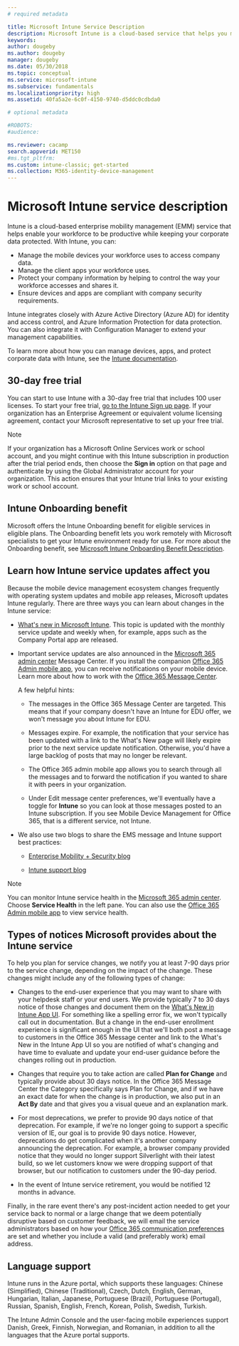 ```yaml
---
# required metadata

title: Microsoft Intune Service Description
description: Microsoft Intune is a cloud-based service that helps you manage Windows, iOS/iPadOS, Mac OS X, and Android devices.
keywords:
author: dougeby
ms.author: dougeby
manager: dougeby
ms.date: 05/30/2018
ms.topic: conceptual
ms.service: microsoft-intune
ms.subservice: fundamentals
ms.localizationpriority: high
ms.assetid: 40fa5a2e-6c0f-4150-9740-d5ddc0cdbda0

# optional metadata

#ROBOTS:
#audience:

ms.reviewer: cacamp
search.appverid: MET150
#ms.tgt_pltfrm:
ms.custom: intune-classic; get-started
ms.collection: M365-identity-device-management
---
```


# Microsoft Intune service description

Intune is a cloud-based enterprise mobility management (EMM) service that helps enable your workforce to be productive while keeping your corporate data protected. With Intune, you can:
* Manage the mobile devices your workforce uses to access company data.
* Manage the client apps your workforce uses.
* Protect your company information by helping to control the way your workforce accesses and shares it.
* Ensure devices and apps are compliant with company security requirements.

Intune integrates closely with Azure Active Directory (Azure AD) for identity and access control, and Azure Information Protection for data protection. You can also integrate it with Configuration Manager to extend your management capabilities.

To learn more about how you can manage devices, apps, and protect corporate data with Intune, see the [Intune documentation](../index.yml).

## 30-day free trial
You can start to use Intune with a 30-day free trial that includes 100 user licenses. To start your free trial, [go to the Intune Sign up page](https://admin.microsoft.com/Signup/Signup.aspx?OfferId=40BE278A-DFD1-470a-9EF7-9F2596EA7FF9&dl=INTUNE_A&ali=1#0%20). If your organization has an Enterprise Agreement or equivalent volume licensing agreement, contact your Microsoft representative to set up your free trial.

> [!NOTE]
> If your organization has a Microsoft Online Services work or school account, and you might continue with this Intune subscription in production after the trial period ends, then choose the **Sign in** option on that page and authenticate by using the Global Administrator account for your organization. This action ensures that your Intune trial links to your existing work or school account.

<!--- For a list of settings that you can set up on mobile devices, see:

- [Enrolled device management capabilities of Microsoft Intune](introduction-intune.md)

--->
## Intune Onboarding benefit
Microsoft offers the Intune Onboarding benefit for eligible services in eligible plans. The Onboarding benefit lets you work remotely with Microsoft specialists to get your Intune environment ready for use. For more about the Onboarding benefit, see [Microsoft Intune Onboarding Benefit Description](https://go.microsoft.com/fwlink/?LinkId=619281).


## Learn how Intune service updates affect you

Because the mobile device management ecosystem changes frequently with operating system updates and mobile app releases, Microsoft updates Intune regularly. There are three ways you can learn about changes in the Intune service:

- [What's new in Microsoft Intune](whats-new.md). This topic is updated with the monthly service update and weekly when, for example, apps such as the Company Portal app are released.

- Important service updates are also announced in the [Microsoft 365 admin center](https://admin.microsoft.com/) Message Center. If you install the companion [Office 365 Admin mobile app](https://support.office.com/article/Office-365-Admin-Mobile-App-e16f6421-2a1a-4142-bf9d-9846600a060a), you can receive notifications on your mobile device. Learn more about how to work with the [Office 365 Message Center](https://support.office.com/client/results?Shownav=true&ns=O365ENTADMIN&version=15&ver=15&HelpID=O365E_MCManageUpdates).

  A few helpful hints:

  - The messages in the Office 365 Message Center are targeted. This means that if your company doesn't have an Intune for EDU offer, we won't message you about Intune for EDU.

  - Messages expire. For example, the notification that your service has been updated with a link to the What's New page will likely expire prior to the next service update notification. Otherwise, you'd have a large backlog of posts that may no longer be relevant.

  - The Office 365 admin mobile app allows you to search through all the messages and to forward the notification if you wanted to share it with peers in your organization.

  - Under Edit message center preferences, we'll eventually have a toggle for **Intune** so you can look at those messages posted to an Intune subscription. If you see Mobile Device Management for Office 365, that is a different service, not Intune.

- We also use two blogs to share the EMS message and Intune support best practices:

  - [Enterprise Mobility + Security blog](https://blogs.technet.microsoft.com/enterprisemobility/)

  - [Intune support blog](https://blogs.technet.microsoft.com/intunesupport/)

> [!Note]
> You can monitor Intune service health in the [Microsoft 365 admin center](https://admin.microsoft.com). Choose **Service Health** in the left pane. You can also use the [Office 365 Admin mobile app](https://support.office.com/article/Office-365-Admin-Mobile-App-e16f6421-2a1a-4142-bf9d-9846600a060a) to view service health.

## Types of notices Microsoft provides about the Intune service

To help you plan for service changes, we notify you at least 7-90 days prior to the service change, depending on the impact of the change. These changes might include any of the following types of change:

- Changes to the end-user experience that you may want to share with your helpdesk staff or your end users. We provide typically 7 to 30 days notice of those changes and document them on the [What's New in Intune App UI](whats-new-app-ui.md). For something like a spelling error fix, we won't typically call out in documentation. But a change in the end-user enrollment experience is significant enough in the UI that we'll both post a message to customers in the Office 365 Message center and link to the What's New in the Intune App UI so you are notified of what's changing and have time to evaluate and update your end-user guidance before the changes rolling out in production.

- Changes that require you to take action are called **Plan for Change** and typically provide about 30 days notice. In the Office 365 Message Center the Category specifically says Plan for Change, and if we have an exact date for when the change is in production, we also put in an **Act By** date and that gives you a visual queue and an explanation mark.

- For most deprecations, we prefer to provide 90 days notice of that deprecation. For example, if we're no longer going to support a specific version of IE, our goal is to provide 90 days notice. However, deprecations do get complicated when it's another company announcing the deprecation. For example, a browser company provided notice that they would no longer support Silverlight with their latest build, so we let customers know we were dropping support of that browser, but our notification to customers under the 90-day period.

- In the event of Intune service retirement, you would be notified 12 months in advance.

Finally, in the rare event there's any post-incident action needed to get your service back to normal or a large change that we deem potentially disruptive based on customer feedback, we will email the service administrators based on how your [Office 365 communication preferences](https://support.office.com/article/Change-your-contact-preferences-for-communications-from-Microsoft-6f70de1b-a64d-4498-bfbd-be8c83a9c0fc) are set and whether you include a valid (and preferably work) email address.  


<!--- ## Choose the management solution that's right for you
You can set up Intune in several ways to manage and help protect your company's mobile devices and computers (referred to as **devices** in this article).

- **Intune stand-alone configuration.** Use the web-based admin console in Intune to manage devices in your organization. Intune can be used without any on-premises IT infrastructure. If you use Intune with Active Directory Domain Services, you can use domain user accounts that you manage with Domain Services with Intune.

--->

## Language support
Intune runs in the Azure portal, which supports these languages: Chinese (Simplified), Chinese (Traditional), Czech, Dutch, English, German, Hungarian, Italian, Japanese, Portuguese (Brazil), Portuguese (Portugal), Russian, Spanish, English, French, Korean, Polish, Swedish, Turkish.

The Intune Admin Console and the user-facing mobile experiences support Danish, Greek, Finnish, Norwegian, and Romanian, in addition to all the languages that the Azure portal supports.

<!--- ## Learn more about Intune
Use these resources to learn more about Intune:

- The [Microsoft Intune Trust Center](https://www.microsoft.com/server-cloud/products/intune-trust-center/) provides information about the security, privacy, and compliance practices of Intune, and it describes some of Intune's certifications.

- [Enrolled device management capabilities of Microsoft Intune](introduction-intune.md)--->

